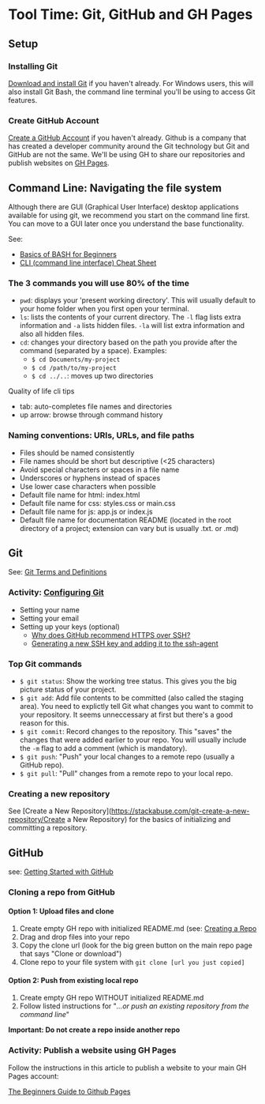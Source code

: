 # Tool Time: Git, GitHub and GH Pages
## Setup
### Installing Git
[Download and install Git](https://git-scm.com/downloads) if you haven't already. For Windows users, this will also install Git Bash, the command line terminal you'll be using to access Git features.

### Create GitHub Account
[Create a GitHub Account](https://github.com/) if you haven't already. Github is a company that has created a developer community around the Git technology but Git and GitHub are not the same. We'll be using GH to share our repositories and publish websites on [GH Pages](https://pages.github.com/).

## Command Line: Navigating the file system
Although there are GUI (Graphical User Interface) desktop applications available for using git, we recommend you start on the command line first. You can move to a GUI later once you understand the base functionality.

See:
- [Basics of BASH for Beginners](https://towardsdatascience.com/basics-of-bash-for-beginners-92e53a4c117a)
- [CLI (command line interface) Cheat Sheet](https://www.git-tower.com/blog/command-line-cheat-sheet/)

### The 3 commands you will use 80% of the time
- `pwd`: displays your 'present working directory'. This will usually default to your home folder when you first open your terminal.
- `ls`: lists the contents of your current directory. The `-l` flag lists extra information and `-a` lists hidden files. `-la` will list extra information and also all hidden files.
- `cd`: changes your directory based on the path you provide after the command (separated by a space). Examples:
  - `$ cd Documents/my-project`
  - `$ cd /path/to/my-project`
  - `$ cd ../..`: moves up two directories

Quality of life cli tips
- tab: auto-completes file names and directories
- up arrow: browse through command history

### Naming conventions: URIs, URLs, and file paths
- Files should be named consistently
- File names should be short but descriptive (<25 characters)
- Avoid special characters or spaces in a file name
- Underscores or hyphens instead of spaces
- Use lower case characters when possible
- Default file name for html: index.html
- Default file name for css: styles.css or main.css
- Default file name for js: app.js or index.js
- Default file name for documentation README (located in the root directory of a project; extension can vary but is usually .txt. or .md)

## Git
See: [Git Terms and Definitions](https://linuxacademy.com/blog/linux/git-terms-explained/)

### Activity: [Configuring Git](https://git-scm.com/book/en/v2/Getting-Started-First-Time-Git-Setup)
- Setting your name
- Setting your email
- Setting up your keys (optional)
  - [Why does GitHub recommend HTTPS over SSH?](https://stackoverflow.com/questions/11041729/why-does-github-recommend-https-over-ssh)
  - [Generating a new SSH key and adding it to the ssh-agent](https://help.github.com/en/github/authenticating-to-github/generating-a-new-ssh-key-and-adding-it-to-the-ssh-agent)

### Top Git commands
- `$ git status`: Show the working tree status. This gives you the big picture status of your project.
- `$ git add`: Add file contents to be committed (also called the staging area). You need to explictly tell Git what changes you want to commit to your repository. It seems unneccessary at first but there's a good reason for this.
- `$ git commit`: Record changes to the repository. This "saves" the changes that were added earlier to your repo. You will usually include the `-m` flag to add a comment (which is mandatory).
- `$ git push`: "Push" your local changes to a remote repo (usually a GitHub repo).
- `$ git pull`: "Pull" changes from a remote repo to your local repo.

### Creating a new repository
See [Create a New Repository](https://stackabuse.com/git-create-a-new-repository/Create a New Repository) for the basics of initializing and committing a repository.

## GitHub
see: [Getting Started with GitHub](https://help.github.com/en/github/getting-started-with-github/set-up-git)

### Cloning a repo from GitHub
#### Option 1: Upload files and clone
1. Create empty GH repo with initialized README.md (see: [Creating a Repo](https://help.github.com/en/github/getting-started-with-github/create-a-repo)
2. Drag and drop files into your repo
3. Copy the clone url (look for the big green button on the main repo page that says "Clone or download")
3. Clone repo to your file system with `git clone [url you just copied]`

#### Option 2: Push from existing local repo
1. Create empty GH repo WITHOUT initialized README.md
2. Follow listed instructions for "*…or push an existing repository from the command line*"  

**Important: Do not create a repo inside another repo**

### Activity: Publish a website using GH Pages
Follow the instructions in this article to publish a website to your main GH Pages account:

[The Beginners Guide to Github Pages](https://www.ostraining.com/blog/coding/github-pages/)
